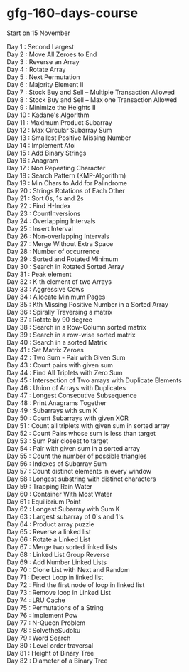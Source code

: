 # gfg-160-days-course

Start on 15 November


Day 1 : Second Largest <br>
Day 2 : Move All Zeroes to End <br>
Day 3 : Reverse an Array <br>
Day 4 : Rotate Array <br>
Day 5 : Next Permutation <br>
Day 6 : Majority Element II <br>
Day 7 : Stock Buy and Sell – Multiple Transaction Allowed <br> 
Day 8 : Stock Buy and Sell – Max one Transaction Allowed <br>
Day 9 : Minimize the Heights II <br>
Day 10 : Kadane's Algorithm <br>
Day 11 : Maximum Product Subarray <br>
Day 12 : Max Circular Subarray Sum <br>
Day 13 : Smallest Positive Missing Number <br>
Day 14 : Implement Atoi <br>
Day 15 : Add Binary Strings <br>
Day 16 : Anagram <br>
Day 17 : Non Repeating Character <br>
Day 18 : Search Pattern (KMP-Algorithm) <br>
Day 19 : Min Chars to Add for Palindrome <br>
Day 20 : Strings Rotations of Each Other <br>
Day 21 : Sort 0s, 1s and 2s <br>
Day 22 : Find H-Index <br>
Day 23 : CountInversions <br>
Day 24 : Overlapping Intervals <br>
Day 25 : Insert Interval <br>
Day 26 : Non-overlapping Intervals <br>
Day 27 : Merge Without Extra Space <br>
Day 28 : Number of occurrence <br>
Day 29 : Sorted and Rotated Minimum  <br>
Day 30 : Search in Rotated Sorted Array <br>
Day 31 : Peak element <br>
Day 32 : K-th element of two Arrays <br>
Day 33 : Aggressive Cows <br>
Day 34 : Allocate Minimum Pages <br>
Day 35 : Kth Missing Positive Number in a Sorted Array <br>
Day 36 : Spirally Traversing a matrix <br>
Day 37 : Rotate by 90 degree <br>
Day 38 : Search in a Row-Column sorted matrix <br>
Day 39 : Search in a row-wise sorted matrix <br>
Day 40 : Search in a sorted Matrix <br>
Day 41 : Set Matrix Zeroes <br>
Day 42 : Two Sum - Pair with Given Sum <br>
Day 43 : Count pairs with given sum <br>
Day 44 : Find All Triplets with Zero Sum <br>
Day 45 : Intersection of Two arrays with Duplicate Elements <br>
Day 46 : Union of Arrays with Duplicates <br>
Day 47 : Longest Consecutive Subsequence <br>
Day 48 : Print Anagrams Together <br>
Day 49 : Subarrays with sum K <br>
Day 50 : Count Subarrays with given XOR <br>
Day 51 : Count all triplets with given sum in sorted array <br>
Day 52 : Count Pairs whose sum is less than target <br>
Day 53 : Sum Pair closest to target <br>
Day 54 : Pair with given sum in a sorted array <br>
Day 55 : Count the number of possible triangles <br>
Day 56 : Indexes of Subarray Sum <br>
Day 57 : Count distinct elements in every window <br>
Day 58 : Longest substring with distinct characters <br>
Day 59 : Trapping Rain Water <br>
Day 60 : Container With Most Water <br>
Day 61 : Equilibrium Point <br>
Day 62 : Longest Subarray with Sum K <br>
Day 63 : Largest subarray of 0's and 1's <br>
Day 64 : Product array puzzle <br>
Day 65 : Reverse a linked list <br>
Day 66 : Rotate a Linked List <br>
Day 67 : Merge two sorted linked lists <br>
Day 68 : Linked List Group Reverse <br>
Day 69 : Add Number Linked Lists <br>
Day 70 : Clone List with Next and Random <br>
Day 71 : Detect Loop in linked list <br>
Day 72 : Find the first node of loop in linked list <br>
Day 73 : Remove loop in Linked List <br>
Day 74 : LRU Cache <br>
Day 75 : Permutations of a String <br>
Day 76 : Implement Pow <br>
Day 77 : N-Queen Problem <br>
Day 78 : SolvetheSudoku <br>
Day 79 : Word Search <br>
Day 80 : Level order traversal <br>
Day 81 : Height of Binary Tree <br>
Day 82 : Diameter of a Binary Tree <br>